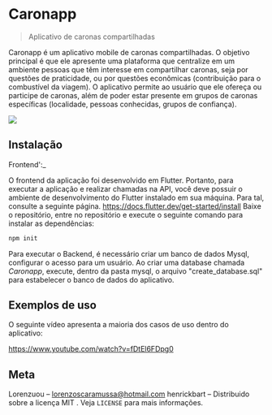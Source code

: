 # Caronapp
> Aplicativo de caronas compartilhadas



Caronapp é um aplicativo mobile de caronas compartilhadas. O objetivo principal é que ele apresente uma plataforma que centralize em um ambiente pessoas que têm interesse em compartilhar caronas, seja por questões de praticidade, ou por questões econômicas (contribuição para o combustível da viagem). O aplicativo permite ao usuário que ele ofereça ou participe de caronas, além de poder estar presente em grupos de caronas específicas (localidade, pessoas conhecidas, grupos de confiança). 

![](header.png)

## Instalação

Frontend':_

O frontend da aplicação foi desenvolvido em Flutter. Portanto, para executar a aplicação e realizar chamadas na API, você deve possuir o ambiente de desenvolvimento do Flutter instalado em sua máquina. Para tal, consulte a seguinte página.
https://docs.flutter.dev/get-started/install
Baixe o repositório, entre no repositório e execute o seguinte comando para instalar as dependências:



```sh
npm init
```
Para executar o Backend, é necessário criar um banco de dados Mysql, configurar o acesso para um usuário. Ao criar uma database chamada *Caronapp*, execute, dentro da pasta mysql, o arquivo "create_database.sql" para estabelecer o banco de dados do aplicativo. 

## Exemplos de uso

O seguinte vídeo apresenta a maioria dos casos de uso dentro do aplicativo: 

https://www.youtube.com/watch?v=fDtEl6FDpg0





## Meta

Lorenzuou –  lorenzoscaramussa@hotmail.com
henrickbart – 
Distribuido sobre a licença MIT . Veja ``LICENSE`` para mais informações.



